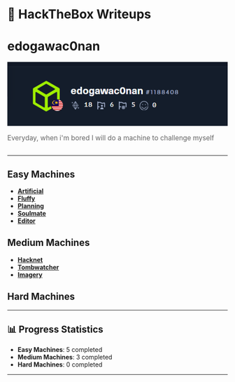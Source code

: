 # 🎯 HackTheBox Writeups

  <h1> edogawac0nan</h1>
  <img src="profile.png" />
  <p style="font-size: 1.1em; color: #666; margin-bottom: 30px;">
    Everyday, when i'm bored I will do a machine to challenge myself
  </p>
  

---

##  Easy Machines

- **[Artificial](Machines/Easy/Artificial/readme.md)** 
- **[Fluffy](Machines/Easy/Fluffy/README.md)**  
- **[Planning](Machines/Easy/Planning/README.md)** 
- **[Soulmate](Machines/Easy/Soulmate/README_Soulmate.md)**
- **[Editor](Machines/Easy/Editor/README.md)** 

##  Medium Machines

- **[Hacknet](Machines/Medium/Hacknet/Hacknet_Writeup.md)**
- **[Tombwatcher](Machines/Medium/Tombwatcher/tomb_watcher_readme.md)**
- **[Imagery](Machines/Medium/Imagery/Readme.md)**

##  Hard Machines
---

## 📊 Progress Statistics

- **Easy Machines**: 5 completed
- **Medium Machines**: 3 completed  
- **Hard Machines**: 0 completed

---
